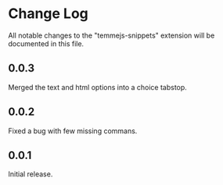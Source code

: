 # Change Log
All notable changes to the "temmejs-snippets" extension will be documented in this file.

## 0.0.3
Merged the text and html options into a choice tabstop.

## 0.0.2
Fixed a bug with few missing commans.

## 0.0.1
Initial release.
